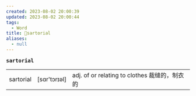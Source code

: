 ```yaml
---
created: 2023-08-02 20:00:39
updated: 2023-08-02 20:00:44
tags:
  - Word
title: 📖sartorial
aliases:
  - null
---
```


<pre><strong>sartorial</strong></pre>
|   |   |   |
|---|---|---|
|sartorial|[sɑr'tɔrɪəl]|adj. of or relating to clothes 裁缝的，制⾐的|
